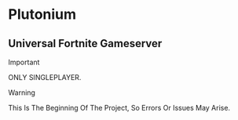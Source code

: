 # Plutonium

## Universal Fortnite Gameserver

> [!IMPORTANT]  
> ONLY SINGLEPLAYER.

> [!WARNING]  
> This Is The Beginning Of The Project, So Errors Or Issues May Arise.
